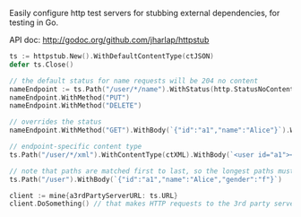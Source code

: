 Easily configure http test servers for stubbing external dependencies, for testing in Go.

API doc: http://godoc.org/github.com/jharlap/httpstub

```go
ts := httpstub.New().WithDefaultContentType(ctJSON)
defer ts.Close()

// the default status for name requests will be 204 no content
nameEndpoint := ts.Path("/user/*/name").WithStatus(http.StatusNoContent)
nameEndpoint.WithMethod("PUT")
nameEndpoint.WithMethod("DELETE")

// overrides the status
nameEndpoint.WithMethod("GET").WithBody(`{"id":"a1","name":"Alice"}`).WithStatus(http.StatusOK)

// endpoint-specific content type
ts.Path("/user/*/xml").WithContentType(ctXML).WithBody(`<user id="a1"><name>Alice</name></user>`)

// note that paths are matched first to last, so the longest paths must appear first
ts.Path("/user").WithBody(`{"id":"a1","name":"Alice","gender":"f"}`)

client := mine{a3rdPartyServerURL: ts.URL}
client.DoSomething() // that makes HTTP requests to the 3rd party server
```

